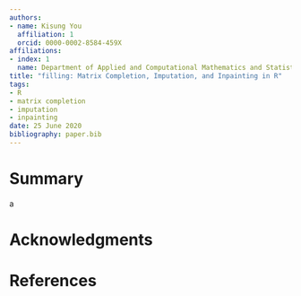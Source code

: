 ```yaml
---
authors:
- name: Kisung You
  affiliation: 1
  orcid: 0000-0002-8584-459X
affiliations:
- index: 1
  name: Department of Applied and Computational Mathematics and Statistics, University of Notre Dame
title: "filling: Matrix Completion, Imputation, and Inpainting in R"
tags:
- R
- matrix completion
- imputation
- inpainting
date: 25 June 2020
bibliography: paper.bib
---
```


# Summary

a

# Acknowledgments

# References
